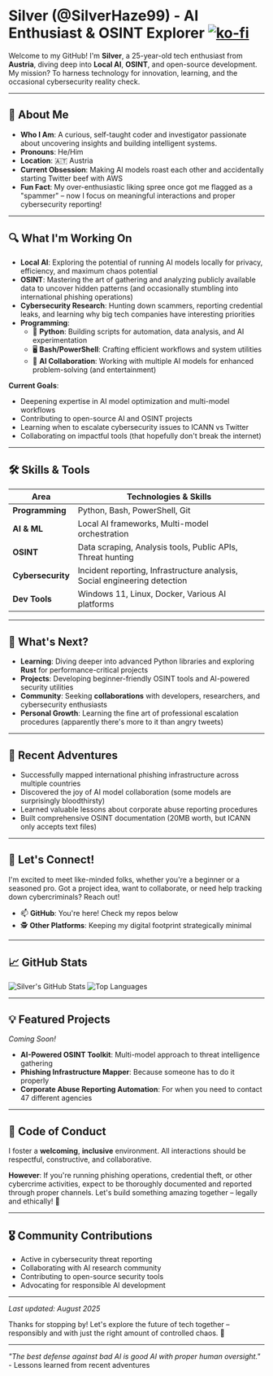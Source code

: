 # Silver (@SilverHaze99) - AI Enthusiast & OSINT Explorer   [![ko-fi](https://ko-fi.com/img/githubbutton_sm.svg)](https://ko-fi.com/C0C11JMLRG)

Welcome to my GitHub! I'm **Silver**, a 25-year-old tech enthusiast from **Austria**, diving deep into **Local AI**, **OSINT**, and open-source development. My mission? To harness technology for innovation, learning, and the occasional cybersecurity reality check.

---

## 🚀 About Me
- **Who I Am**: A curious, self-taught coder and investigator passionate about uncovering insights and building intelligent systems.
- **Pronouns**: He/Him  
- **Location**: 🇦🇹 Austria
- **Current Obsession**: Making AI models roast each other and accidentally starting Twitter beef with AWS
- **Fun Fact**: My over-enthusiastic liking spree once got me flagged as a "spammer" – now I focus on meaningful interactions and proper cybersecurity reporting!

---

## 🔍 What I'm Working On
- **Local AI**: Exploring the potential of running AI models locally for privacy, efficiency, and maximum chaos potential
- **OSINT**: Mastering the art of gathering and analyzing publicly available data to uncover hidden patterns (and occasionally stumbling into international phishing operations)
- **Cybersecurity Research**: Hunting down scammers, reporting credential leaks, and learning why big tech companies have interesting priorities
- **Programming**:
  - 🐍 **Python**: Building scripts for automation, data analysis, and AI experimentation
  - 🖥️ **Bash/PowerShell**: Crafting efficient workflows and system utilities
  - 🤖 **AI Collaboration**: Working with multiple AI models for enhanced problem-solving (and entertainment)

**Current Goals**:
- Deepening expertise in AI model optimization and multi-model workflows
- Contributing to open-source AI and OSINT projects  
- Learning when to escalate cybersecurity issues to ICANN vs Twitter
- Collaborating on impactful tools (that hopefully don't break the internet)

---

## 🛠️ Skills & Tools
| **Area**            | **Technologies & Skills**                        |
|--------------------|--------------------------------------------------|
| **Programming**    | Python, Bash, PowerShell, Git                   |
| **AI & ML**        | Local AI frameworks, Multi-model orchestration  |
| **OSINT**          | Data scraping, Analysis tools, Public APIs, Threat hunting |
| **Cybersecurity** | Incident reporting, Infrastructure analysis, Social engineering detection |
| **Dev Tools**      | Windows 11, Linux, Docker, Various AI platforms |

---

## 🌱 What's Next?
- **Learning**: Diving deeper into advanced Python libraries and exploring **Rust** for performance-critical projects
- **Projects**: Developing beginner-friendly OSINT tools and AI-powered security utilities
- **Community**: Seeking **collaborations** with developers, researchers, and cybersecurity enthusiasts
- **Personal Growth**: Learning the fine art of professional escalation procedures (apparently there's more to it than angry tweets)

---

## 🎯 Recent Adventures
- Successfully mapped international phishing infrastructure across multiple countries
- Discovered the joy of AI model collaboration (some models are surprisingly bloodthirsty)
- Learned valuable lessons about corporate abuse reporting procedures
- Built comprehensive OSINT documentation (20MB worth, but ICANN only accepts text files)

---

## 🤝 Let's Connect!
I'm excited to meet like-minded folks, whether you're a beginner or a seasoned pro. Got a project idea, want to collaborate, or need help tracking down cybercriminals? Reach out!

- 📫 **GitHub**: You're here! Check my repos below
- 🕵️ **Other Platforms**: Keeping my digital footprint strategically minimal

---

## 📈 GitHub Stats
![Silver's GitHub Stats](https://github-readme-stats.vercel.app/api?username=SilverHaze99&show_icons=true&theme=radical)
![Top Languages](https://github-readme-stats.vercel.app/api/top-langs/?username=SilverHaze99&layout=compact&theme=radical)

---

## 💡 Featured Projects
*Coming Soon!*
- **AI-Powered OSINT Toolkit**: Multi-model approach to threat intelligence gathering
- **Phishing Infrastructure Mapper**: Because someone has to do it properly
- **Corporate Abuse Reporting Automation**: For when you need to contact 47 different agencies

---

## 📜 Code of Conduct
I foster a **welcoming**, **inclusive** environment. All interactions should be respectful, constructive, and collaborative. 

**However**: If you're running phishing operations, credential theft, or other cybercrime activities, expect to be thoroughly documented and reported through proper channels. Let's build something amazing together – legally and ethically! 🚀

---

## 🎖️ Community Contributions
- Active in cybersecurity threat reporting
- Collaborating with AI research community
- Contributing to open-source security tools
- Advocating for responsible AI development

---

*Last updated: August 2025*

Thanks for stopping by! Let's explore the future of tech together – responsibly and with just the right amount of controlled chaos. 🚀

---

*"The best defense against bad AI is good AI with proper human oversight."* - Lessons learned from recent adventures
